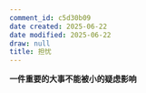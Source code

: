 ```yaml
---
comment_id: c5d30b09
date created: 2025-06-22
date modified: 2025-06-22
draw: null
title: 担忧
---
```

**一件重要的大事不能被小的疑虑影响**
